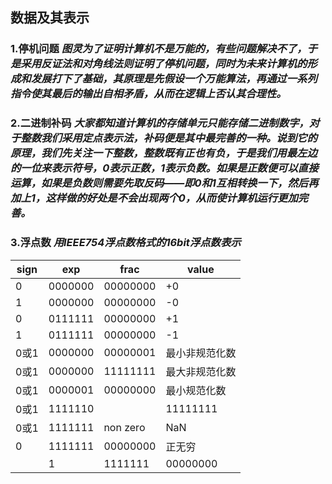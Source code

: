 ## 数据及其表示
### 1.停机问题 *图灵为了证明计算机不是万能的，有些问题解决不了，于是采用反证法和对角线法则证明了停机问题，同时为未来计算机的形成和发展打下了基础，其原理是先假设一个万能算法，再通过一系列指令使其最后的输出自相矛盾，从而在逻辑上否认其合理性。*
### 2.二进制补码 *大家都知道计算机的存储单元只能存储二进制数字，对于整数我们采用定点表示法，补码便是其中最完善的一种。说到它的原理，我们先关注一下整数，整数既有正也有负，于是我们用最左边的一位来表示符号，0表示正数，1表示负数。如果是正数便可以直接运算，如果是负数则需要先取反码——即0和1互相转换一下，然后再加上1，这样做的好处是不会出现两个0，从而使计算机运行更加完善。*
### 3.**浮点数** *用IEEE754浮点数格式的16bit浮点数表示*

 |sign|        exp |       frac |              value|
 |--|--|--|--|
 |0  |      0000000    |00000000     |          +0|
   | 1 |       0000000 |   00000000  |             -0|
  | 0       | 0111111    |00000000  |             +1|
  |  1       | 0111111    |00000000   |            -1|
  | 0或1     | 0000000   | 00000001    |     最小非规范化数|
  | 0或1    |  0000000    |11111111     |    最大非规范化数|
  | 0或1   |   0000001   | 00000000      |     最小规范化数|
  | 0或1     | 1111110  |  |11111111       |    最大规范化数|
   |0或1    |  1111111   | non zero        |       NaN|
  | 0     |   1111111   | 00000000         |     正无穷|
    |1       | 1111111    |00000000          |    负无穷|
